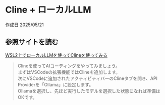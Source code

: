 # Cline + ローカルLLM

作成日 2025/05/21

## 参照サイトを読む

[WSL2上でローカルLLMを使ってClineを使ってみる](https://qiita.com/abemaru/items/089f7c257124688440ba)

> Clineを使ってAIコーディングをやってみましょう。\
> まずはVSCodeの拡張機能ではClineを追加します。\
> 次にVSCodeに追加されたアクティビティバーのClineタブを開き、API Providerを「Ollama」に設定します。\
> Ollamaを選択し、先ほど実行したモデルを選択した状態になれば準備はOKです。
